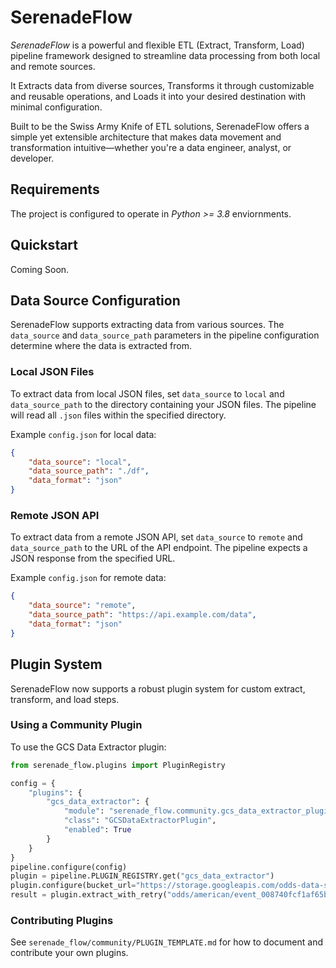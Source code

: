 # SerenadeFlow

*SerenadeFlow* is a powerful and flexible ETL (Extract, Transform, Load) pipeline framework designed to streamline data processing from both local and remote sources.

It Extracts data from diverse sources, Transforms it through customizable and reusable operations, and Loads it into your desired destination with minimal configuration.

Built to be the Swiss Army Knife of ETL solutions, SerenadeFlow offers a simple yet extensible architecture that makes data movement and transformation intuitive—whether you're a data engineer, analyst, or developer.

## Requirements

The project is configured to operate in _Python >= 3.8_ enviornments.

## Quickstart

Coming Soon.

## Data Source Configuration

SerenadeFlow supports extracting data from various sources. The `data_source` and `data_source_path` parameters in the pipeline configuration determine where the data is extracted from.

### Local JSON Files

To extract data from local JSON files, set `data_source` to `local` and `data_source_path` to the directory containing your JSON files. The pipeline will read all `.json` files within the specified directory.

Example `config.json` for local data:

```json
{
    "data_source": "local",
    "data_source_path": "./df",
    "data_format": "json"
}
```

### Remote JSON API

To extract data from a remote JSON API, set `data_source` to `remote` and `data_source_path` to the URL of the API endpoint. The pipeline expects a JSON response from the specified URL.

Example `config.json` for remote data:

```json
{
    "data_source": "remote",
    "data_source_path": "https://api.example.com/data",
    "data_format": "json"
}
```

## Plugin System

SerenadeFlow now supports a robust plugin system for custom extract, transform, and load steps.

### Using a Community Plugin

To use the GCS Data Extractor plugin:

```python
from serenade_flow.plugins import PluginRegistry

config = {
    "plugins": {
        "gcs_data_extractor": {
            "module": "serenade_flow.community.gcs_data_extractor_plugin",
            "class": "GCSDataExtractorPlugin",
            "enabled": True
        }
    }
}
pipeline.configure(config)
plugin = pipeline.PLUGIN_REGISTRY.get("gcs_data_extractor")
plugin.configure(bucket_url="https://storage.googleapis.com/odds-data-samples-4vuoq93m/")
result = plugin.extract_with_retry("odds/american/event_008740fcf1af65b0cc9e79.json")
```

### Contributing Plugins

See `serenade_flow/community/PLUGIN_TEMPLATE.md` for how to document and contribute your own plugins.
